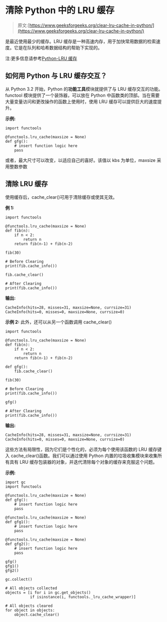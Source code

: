 # 清除 Python 中的 LRU 缓存

> 原文:[https://www.geeksforgeeks.org/clear-lru-cache-in-python/](https://www.geeksforgeeks.org/clear-lru-cache-in-python/)

是最近使用最少的缓存。LRU 缓存是一种高速内存，用于加快常用数据的检索速度。它是在队列和哈希数据结构的帮助下实现的。

注:更多信息请参考[Python-LRU 缓存](https://www.geeksforgeeks.org/python-lru-cache/)

## 如何用 Python 与 LRU 缓存交互？

从 Python 3.2 开始，Python 的**功能工具**模块就提供了与 LRU 缓存交互的功能。functool 模块提供了一个装饰器，可以放在 Python 中函数类的顶部。当在需要大量变量访问和更改操作的函数上使用时，使用 LRU 缓存可以提供巨大的速度提升。

**示例:**

```
import functools

@functools.lru_cache(maxsize = None)
def gfg():
    # insert function logic here
    pass
```

或者，最大尺寸可以改变，以适应自己的喜好。该值以 kbs 为单位，maxsize 采用整数参数

## 清除 LRU 缓存

使用缓存后，cache_clear()可用于清除缓存或使其无效。

**例 1:**

```
import functools

@functools.lru_cache(maxsize = None)
def fib(n): 
    if n < 2: 
        return n 
    return fib(n-1) + fib(n-2)

fib(30)

# Before Clearing
print(fib.cache_info())

fib.cache_clear()

# After Clearing
print(fib.cache_info())
```

**输出:**

```
CacheInfo(hits=28, misses=31, maxsize=None, currsize=31)
CacheInfo(hits=0, misses=0, maxsize=None, currsize=0)
```

**示例 2:** 此外，还可以从另一个函数调用 cache_clear()

```
import functools

@functools.lru_cache(maxsize = None)
def fib(n): 
    if n < 2: 
        return n 
    return fib(n-1) + fib(n-2)

def gfg():
    fib.cache_clear()

fib(30)

# Before Clearing
print(fib.cache_info())

gfg()

# After Clearing
print(fib.cache_info())
```

**输出:**

```
CacheInfo(hits=28, misses=31, maxsize=None, currsize=31)
CacheInfo(hits=0, misses=0, maxsize=None, currsize=0)
```

这些方法有局限性，因为它们是个性化的，必须为每个使用该函数的 LRU 缓存键入 cache_clear()函数。我们可以通过使用 Python 内置的垃圾收集模块来收集所有具有 LRU 缓存包装器的对象，并迭代清除每个对象的缓存来克服这个问题。

**示例:**

```
import gc
import functools

@functools.lru_cache(maxsize = None)
def gfg():
    # insert function logic here
    pass

@functools.lru_cache(maxsize = None)
def gfg1():
    # insert function logic here
    pass

@functools.lru_cache(maxsize = None)
def gfg2():
    # insert function logic here
    pass

gfg()
gfg1()
gfg2()

gc.collect()

# All objects collected
objects = [i for i in gc.get_objects() 
           if isinstance(i, functools._lru_cache_wrapper)]

# All objects cleared
for object in objects:
    object.cache_clear()
```